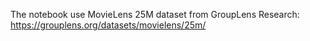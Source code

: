 The notebook use MovieLens 25M dataset from GroupLens Research: https://grouplens.org/datasets/movielens/25m/
